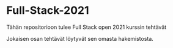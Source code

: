 # Full-Stack-2021

Tähän repositorioon tulee Full Stack open 2021 kurssin tehtävät

Jokaisen osan tehtävät löytyvät sen omasta hakemistosta.

